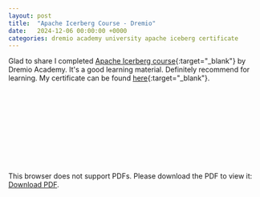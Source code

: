 ```yaml
---
layout: post
title:  "Apache Icerberg Course - Dremio"
date:   2024-12-06 00:00:00 +0000
categories: dremio academy university apache iceberg certificate
---
```

Glad to share I completed [Apache Icerberg course](https://university.dremio.com/course/apache-iceberg){:target="_blank"} by Dremio Academy. It's a good learning material. Definitely recommend for learning. My certificate can be found [here](https://satej.github.io/assets/post_images/2024-12-07/certificate-apache-iceberg-66acfa3e81a4aaa8cb03029b.pdf){:target="_blank"}.

<object data="../assets/post_images/2024-12-07/certificate-apache-iceberg-66acfa3e81a4aaa8cb03029b.pdf" type="application/pdf" width="700px" height="700px">
    <embed src="../assets/post_images/2024-12-07/certificate-apache-iceberg-66acfa3e81a4aaa8cb03029b.pdf">
        <p>This browser does not support PDFs. Please download the PDF to view it: <a href="../assets/post_images/2024-12-07/certificate-apache-iceberg-66acfa3e81a4aaa8cb03029b.pdf">Download PDF</a>.</p>
    </embed>
</object>
